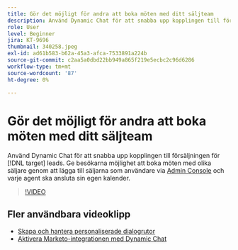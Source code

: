 ```yaml
---
title: Gör det möjligt för andra att boka möten med ditt säljteam
description: Använd Dynamic Chat för att snabba upp kopplingen till försäljningen för [!DNL target] leads.
role: User
level: Beginner
jira: KT-9696
thumbnail: 340258.jpeg
exl-id: ad61b583-b62a-45a3-afca-7533891a224b
source-git-commit: c2aa5a0dbd22bb949a865f219e5ecbc2c96d6286
workflow-type: tm+mt
source-wordcount: '87'
ht-degree: 0%

---
```


# Gör det möjligt för andra att boka möten med ditt säljteam

Använd Dynamic Chat för att snabba upp kopplingen till försäljningen för [!DNL target] leads. Ge besökarna möjlighet att boka möten med olika säljare genom att lägga till säljarna som användare via [Admin Console](https://adminconsole.adobe.com/) och varje agent ska ansluta sin egen kalender.

>[!VIDEO](https://video.tv.adobe.com/v/340258/?quality=12&learn=on)

## Fler användbara videoklipp

* [Skapa och hantera personaliserade dialogrutor](dialogue-management.md)
* [Aktivera Marketo-integrationen med Dynamic Chat](marketo-integration.md)
